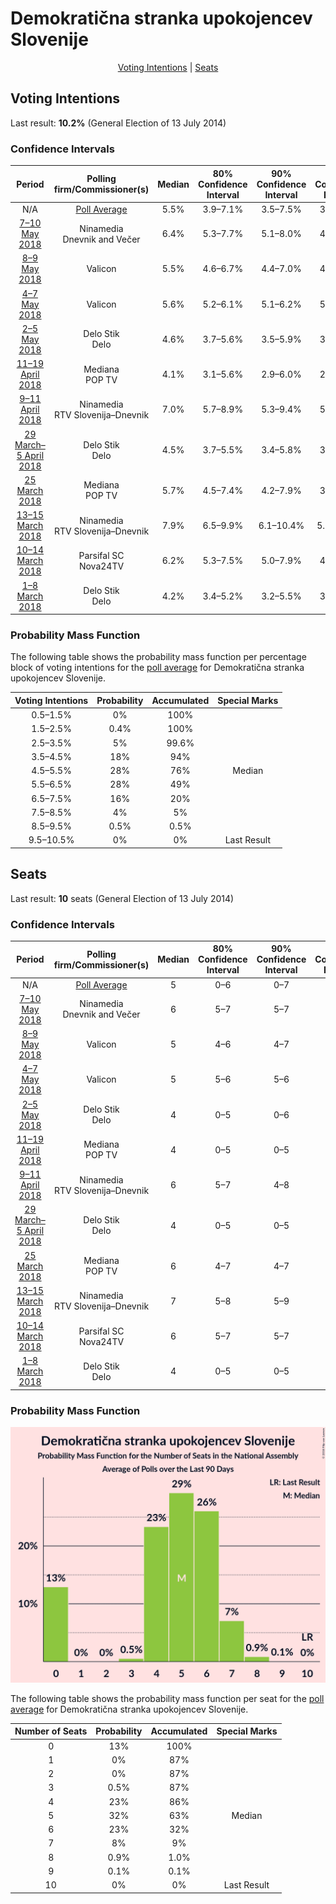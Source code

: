 # Demokratična stranka upokojencev Slovenije

<p align="center"><a href="#voting-intentions">Voting Intentions</a> | <a href="#seats">Seats</a></p>

## Voting Intentions

Last result: **10.2%** (General Election of 13 July 2014)

### Confidence Intervals

| Period     | Polling firm/Commissioner(s) | Median | 80% Confidence Interval | 90% Confidence Interval | 95% Confidence Interval | 99% Confidence Interval |
|:----------:|:----------------:|:-----------:|:-----------------------:|:-----------------------:|:-----------------------:|:-----------------------:|
| N/A | [Poll Average](average.html) | 5.5% | 3.9–7.1% | 3.5–7.5% | 3.2–7.9% | 2.6–8.6% |
| [7–10 May 2018](2018-05-10-Ninamedia.html) | Ninamedia <br> Dnevnik and Večer | 6.4% | 5.3–7.7% | 5.1–8.0% | 4.8–8.4% | 4.4–9.0% |
| [8–9 May 2018](2018-05-09-Valicon.html) | Valicon | 5.5% | 4.6–6.7% | 4.4–7.0% | 4.2–7.3% | 3.8–7.9% |
| [4–7 May 2018](2018-05-07-Valicon.html) | Valicon | 5.6% | 5.2–6.1% | 5.1–6.2% | 5.0–6.3% | 4.9–6.5% |
| [2–5 May 2018](2018-05-05-DeloStik.html) | Delo Stik <br> Delo | 4.6% | 3.7–5.6% | 3.5–5.9% | 3.3–6.2% | 3.0–6.8% |
| [11–19 April 2018](2018-04-19-Mediana.html) | Mediana <br> POP TV | 4.1% | 3.1–5.6% | 2.9–6.0% | 2.6–6.4% | 2.2–7.2% |
| [9–11 April 2018](2018-04-11-Ninamedia.html) | Ninamedia <br> RTV Slovenija–Dnevnik | 7.0% | 5.7–8.9% | 5.3–9.4% | 5.0–9.9% | 4.4–10.8% |
| [29 March–5 April 2018](2018-04-05-DeloStik.html) | Delo Stik <br> Delo | 4.5% | 3.7–5.5% | 3.4–5.8% | 3.3–6.1% | 2.9–6.7% |
| [25 March 2018](2018-03-25-Mediana.html) | Mediana <br> POP TV | 5.7% | 4.5–7.4% | 4.2–7.9% | 3.9–8.3% | 3.4–9.2% |
| [13–15 March 2018](2018-03-15-Ninamedia.html) | Ninamedia <br> RTV Slovenija–Dnevnik | 7.9% | 6.5–9.9% | 6.1–10.4% | 5.7–10.9% | 5.1–11.9% |
| [10–14 March 2018](2018-03-14-ParsifalSC.html) | Parsifal SC <br> Nova24TV | 6.2% | 5.3–7.5% | 5.0–7.9% | 4.8–8.2% | 4.3–8.8% |
| [1–8 March 2018](2018-03-08-DeloStik.html) | Delo Stik <br> Delo | 4.2% | 3.4–5.2% | 3.2–5.5% | 3.0–5.8% | 2.7–6.3% |

### Probability Mass Function

The following table shows the probability mass function per percentage block of voting intentions for the [poll average](average.html) for Demokratična stranka upokojencev Slovenije.

| Voting Intentions | Probability | Accumulated | Special Marks |
|:-----------------:|:-----------:|:-----------:|:-------------:|
| 0.5–1.5% | 0% | 100% |  |
| 1.5–2.5% | 0.4% | 100% |  |
| 2.5–3.5% | 5% | 99.6% |  |
| 3.5–4.5% | 18% | 94% |  |
| 4.5–5.5% | 28% | 76% | Median |
| 5.5–6.5% | 28% | 49% |  |
| 6.5–7.5% | 16% | 20% |  |
| 7.5–8.5% | 4% | 5% |  |
| 8.5–9.5% | 0.5% | 0.5% |  |
| 9.5–10.5% | 0% | 0% | Last Result |


## Seats

Last result: **10** seats (General Election of 13 July 2014)

### Confidence Intervals

| Period     | Polling firm/Commissioner(s) | Median | 80% Confidence Interval | 90% Confidence Interval | 95% Confidence Interval | 99% Confidence Interval |
|:----------:|:----------------:|:------:|:-----------------------:|:-----------------------:|:-----------------------:|:-----------------------:|
| N/A | [Poll Average](average.html) | 5 | 0–6 | 0–7 | 0–7 | 0–8 |
| [7–10 May 2018](2018-05-10-Ninamedia.html) | Ninamedia <br> Dnevnik and Večer | 6 | 5–7 | 5–7 | 4–7 | 4–8 |
| [8–9 May 2018](2018-05-09-Valicon.html) | Valicon | 5 | 4–6 | 4–7 | 4–7 | 0–8 |
| [4–7 May 2018](2018-05-07-Valicon.html) | Valicon | 5 | 5–6 | 5–6 | 5–6 | 4–6 |
| [2–5 May 2018](2018-05-05-DeloStik.html) | Delo Stik <br> Delo | 4 | 0–5 | 0–6 | 0–6 | 0–6 |
| [11–19 April 2018](2018-04-19-Mediana.html) | Mediana <br> POP TV | 4 | 0–5 | 0–5 | 0–6 | 0–6 |
| [9–11 April 2018](2018-04-11-Ninamedia.html) | Ninamedia <br> RTV Slovenija–Dnevnik | 6 | 5–7 | 4–8 | 4–8 | 4–9 |
| [29 March–5 April 2018](2018-04-05-DeloStik.html) | Delo Stik <br> Delo | 4 | 0–5 | 0–5 | 0–5 | 0–6 |
| [25 March 2018](2018-03-25-Mediana.html) | Mediana <br> POP TV | 6 | 4–7 | 4–7 | 0–8 | 0–8 |
| [13–15 March 2018](2018-03-15-Ninamedia.html) | Ninamedia <br> RTV Slovenija–Dnevnik | 7 | 5–8 | 5–9 | 5–9 | 4–10 |
| [10–14 March 2018](2018-03-14-ParsifalSC.html) | Parsifal SC <br> Nova24TV | 6 | 5–7 | 5–7 | 4–8 | 4–8 |
| [1–8 March 2018](2018-03-08-DeloStik.html) | Delo Stik <br> Delo | 4 | 0–5 | 0–5 | 0–5 | 0–6 |

### Probability Mass Function

![Graph with seats probability mass function not yet produced](average-seats-pmf-demokratičnastrankaupokojencevslovenije.png "Seats Probability Mass Function")

The following table shows the probability mass function per seat for the [poll average](average.html) for Demokratična stranka upokojencev Slovenije.

| Number of Seats | Probability | Accumulated | Special Marks |
|:---------------:|:-----------:|:-----------:|:-------------:|
| 0 | 13% | 100% |  |
| 1 | 0% | 87% |  |
| 2 | 0% | 87% |  |
| 3 | 0.5% | 87% |  |
| 4 | 23% | 86% |  |
| 5 | 32% | 63% | Median |
| 6 | 23% | 32% |  |
| 7 | 8% | 9% |  |
| 8 | 0.9% | 1.0% |  |
| 9 | 0.1% | 0.1% |  |
| 10 | 0% | 0% | Last Result |


